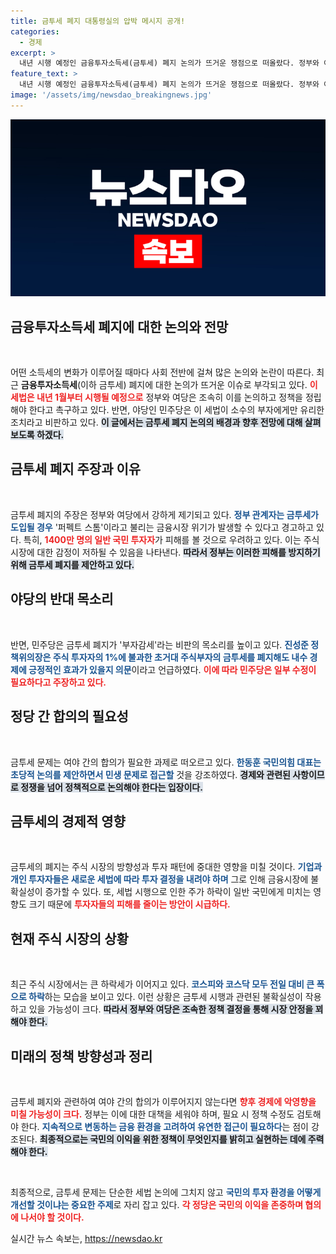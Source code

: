```yaml
---
title: 금투세 폐지 대통령실의 압박 메시지 공개!
categories:
  - 경제
excerpt: >
  내년 시행 예정인 금융투자소득세(금투세) 폐지 논의가 뜨거운 쟁점으로 떠올랐다. 정부와 여당은 일반 투자자 1400만명의 피해를 우려하며 초당적 합의를 촉구하는 반면, 민주당은 이를 부자 감세로 비판하고 있다. 막대한 시장 변화가 예고되는 가운데, 향후 논의 결과에 귀추가 주목된다!
feature_text: >
  내년 시행 예정인 금융투자소득세(금투세) 폐지 논의가 뜨거운 쟁점으로 떠올랐다. 정부와 여당은 일반 투자자 1400만명의 피해를 우려하며 초당적 합의를 촉구하는 반면, 민주당은 이를 부자 감세로 비판하고 있다. 막대한 시장 변화가 예고되는 가운데, 향후 논의 결과에 귀추가 주목된다!
image: '/assets/img/newsdao_breakingnews.jpg'
---
```


<p><img src="/assets/img/newsdao_breakingnews.jpg" alt="koreaapp 속보" /></p>

<h2 data-ke-size="size26">금융투자소득세 폐지에 대한 논의와 전망</h2>

<p data-ke-size="size16">&nbsp;</p>

<p>어떤 소득세의 변화가 이루어질 때마다 사회 전반에 걸쳐 많은 논의와 논란이 따른다. 최근 <strong>금융투자소득세</strong>(이하 금투세) 폐지에 대한 논의가 뜨거운 이슈로 부각되고 있다. <b><span style="color: #ee2323;">이 세법은 내년 1월부터 시행될 예정으로</span></b> 정부와 여당은 조속히 이를 논의하고 정책을 정립해야 한다고 촉구하고 있다. 반면, 야당인 민주당은 이 세법이 소수의 부자에게만 유리한 조치라고 비판하고 있다. <b><span style="background-color: #21538527;">이 글에서는 금투세 폐지 논의의 배경과 향후 전망에 대해 살펴보도록 하겠다.</span></b> </p>

<h2 data-ke-size="size26">금투세 폐지 주장과 이유</h2>

<p data-ke-size="size16">&nbsp;</p>

<p>금투세 폐지의 주장은 정부와 여당에서 강하게 제기되고 있다. <b><span style="color: #1a5490;">정부 관계자는 금투세가 도입될 경우</span></b> '퍼펙트 스톰'이라고 불리는 금융시장 위기가 발생할 수 있다고 경고하고 있다. 특히, <b><span style="color: #ee2323;">1400만 명의 일반 국민 투자자</span></b>가 피해를 볼 것으로 우려하고 있다. 이는 주식 시장에 대한 감정이 저하될 수 있음을 나타낸다. <b><span style="background-color: #21538527;">따라서 정부는 이러한 피해를 방지하기 위해 금투세 폐지를 제안하고 있다.</span></b> </p>

<h2 data-ke-size="size26">야당의 반대 목소리</h2>

<p data-ke-size="size16">&nbsp;</p>

<p>반면, 민주당은 금투세 폐지가 '부자감세'라는 비판의 목소리를 높이고 있다. <b><span style="color: #1a5490;">진성준 정책위의장은 주식 투자자의 1%에 불과한 초거대 주식부자의 금투세를 폐지해도 내수 경제에 긍정적인 효과가 있을지 의문</span></b>이라고 언급하였다. <b><span style="color: #ee2323;">이에 따라 민주당은 일부 수정이 필요하다고 주장하고 있다.</span></b> </p>

<h2 data-ke-size="size26">정당 간 합의의 필요성</h2>

<p data-ke-size="size16">&nbsp;</p>

<p>금투세 문제는 여야 간의 합의가 필요한 과제로 떠오르고 있다. <b><span style="color: #1a5490;">한동훈 국민의힘 대표는 초당적 논의를 제안하면서 민생 문제로 접근할</span></b> 것을 강조하였다. <b><span style="background-color: #21538527;">경제와 관련된 사항이므로 정쟁을 넘어 정책적으로 논의해야 한다는 입장이다.</span></b> </p>

<h2 data-ke-size="size26">금투세의 경제적 영향</h2>

<p data-ke-size="size16">&nbsp;</p>

<p>금투세의 폐지는 주식 시장의 방향성과 투자 패턴에 중대한 영향을 미칠 것이다. <b><span style="color: #1a5490;">기업과 개인 투자자들은 새로운 세법에 따라 투자 결정을 내려야 하며</span></b> 그로 인해 금융시장에 불확실성이 증가할 수 있다. 또, 세법 시행으로 인한 주가 하락이 일반 국민에게 미치는 영향도 크기 때문에 <b><span style="color: #ee2323;">투자자들의 피해를 줄이는 방안이 시급하다.</span></b> </p>

<h2 data-ke-size="size26">현재 주식 시장의 상황</h2>

<p data-ke-size="size16">&nbsp;</p>

<p>최근 주식 시장에서는 큰 하락세가 이어지고 있다. <b><span style="color: #1a5490;">코스피와 코스닥 모두 전일 대비 큰 폭으로 하락</span></b>하는 모습을 보이고 있다. 이런 상황은 금투세 시행과 관련된 불확실성이 작용하고 있을 가능성이 크다. <b><span style="background-color: #21538527;">따라서 정부와 여당은 조속한 정책 결정을 통해 시장 안정을 꾀해야 한다.</span></b> </p>

<h2 data-ke-size="size26">미래의 정책 방향성과 정리</h2>

<p data-ke-size="size16">&nbsp;</p>

<p>금투세 폐지와 관련하여 여야 간의 합의가 이루어지지 않는다면 <b><span style="color: #ee2323;">향후 경제에 악영향을 미칠 가능성이 크다.</span></b> 정부는 이에 대한 대책을 세워야 하며, 필요 시 정책 수정도 검토해야 한다. <b><span style="color: #1a5490;">지속적으로 변동하는 금융 환경을 고려하여 유연한 접근이 필요하다</span></b>는 점이 강조된다. <b><span style="background-color: #21538527;">최종적으로는 국민의 이익을 위한 정책이 무엇인지를 밝히고 실현하는 데에 주력해야 한다.</span></b> </p>

<p data-ke-size="size16">&nbsp;</p>

<p>최종적으로, 금투세 문제는 단순한 세법 논의에 그치지 않고 <b><span style="color: #1a5490;">국민의 투자 환경을 어떻게 개선할 것이냐는 중요한 주제</span></b>로 자리 잡고 있다. <b><span style="color: #ee2323;">각 정당은 국민의 이익을 존중하며 협의에 나서야 할 것이다.</span></b> </p>
실시간 뉴스 속보는, <a href="https://newsdao.kr" rel="dofollow">https://newsdao.kr</a>


